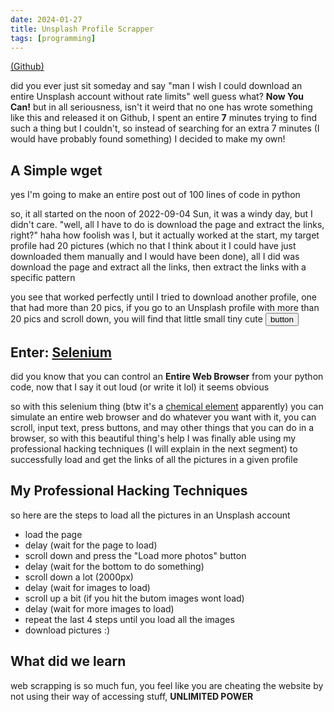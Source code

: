 ```yaml
---
date: 2024-01-27
title: Unsplash Profile Scrapper
tags: [programming]
---
```


[(Github)](https://github.com/thesusian/UnsplashProfileScrapper)

did you ever just sit someday and say "man I wish I could download an entire Unsplash account without rate limits"
well guess what? **Now You Can!**
but in all seriousness, isn't it weird that no one has wrote something like this and released it on Github, I spent an entire **7** minutes trying to find such a thing but I couldn't, so instead of searching for an extra 7 minutes (I would have probably found something) I decided to make my own!

## A Simple wget

yes I'm going to make an entire post out of 100 lines of code in python

so, it all started on the noon of 2022-09-04 Sun, it was a windy day, but I didn't care. "well, all I have to do is download the page and extract the links, right?" haha how foolish was I, but it actually worked at the start, my target profile had 20 pictures (which no that I think about it I could have just downloaded them manually and I would have been done), all I did was download the page and extract all the links, then extract the links with a specific pattern

you see that worked perfectly until I tried to download another profile, one that had more than 20 pics, if you go to an Unsplash profile with more than 20 pics and scroll down, you will find that little small tiny cute <button onclick="alert('yes I do get clicked')">button</button>

## Enter: [Selenium](https://www.selenium.dev/)

did you know that you can control an **Entire Web Browser** from your python code, now that I say it out loud (or write it lol) it seems obvious

so with this selenium thing (btw it's a [chemical element](https://en.wikipedia.org/wiki/Selenium) apparently) you can simulate an entire web browser and do whatever you want with it, you can scroll, input text, press buttons, and may other things that you can do in a browser, so with this beautiful thing's help I was finally able using my professional hacking techniques (I will explain in the next segment) to successfully load and get the links of all the pictures in a given profile

## My Professional Hacking Techniques

so here are the steps to load all the pictures in an Unsplash account

- load the page
- delay (wait for the page to load)
- scroll down and press the "Load more photos" button
- delay (wait for the bottom to do something)
- scroll down a lot (2000px)
- delay (wait for images to load)
- scroll up a bit (if you hit the butom images wont load)
- delay (wait for more images to load)
- repeat the last 4 steps until you load all the images
- download pictures :)

## What did we learn

web scrapping is so much fun, you feel like you are cheating the website by not using their way of accessing stuff, **UNLIMITED POWER**
